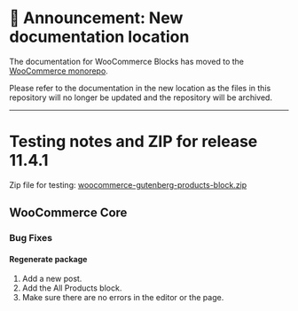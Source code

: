 # 📣 Announcement: New documentation location

The documentation for WooCommerce Blocks has moved to the [WooCommerce monorepo](https://github.com/woocommerce/woocommerce/tree/trunk/plugins/woocommerce-blocks/docs/).

Please refer to the documentation in the new location as the files in this repository will no longer be updated and the repository will be archived.

---

# Testing notes and ZIP for release 11.4.1

Zip file for testing: [woocommerce-gutenberg-products-block.zip](https://github.com/woocommerce/woocommerce-blocks/files/13166106/woocommerce-gutenberg-products-block.zip)

## WooCommerce Core

### Bug Fixes

#### Regenerate package

1. Add a new post.
2. Add the All Products block.
3. Make sure there are no errors in the editor or the page.
